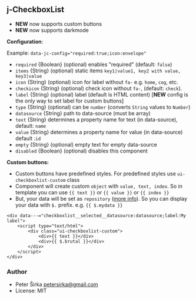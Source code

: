 ## j-CheckboxList

- __NEW__ now supports custom buttons
- __NEW__ now supports darkmode

__Configuration__:

Example: `data-jc-config="required:true;icon:envelope"`

- `required` {Boolean} (optional) enables "required" (default: `false`)
- `items` {String} (optional) static items `key1|value1, key2 with value, key3|value`
- `icon` {String} (optional) icon for label without `fa-` e.g. `home`, `cog`, etc.
- `checkicon` {String} (optional) check icon without `fa-`, (default: `check`).
- `label` {String} (optional) label (default is HTML content) [__NEW__ config is the only way to set label for custom buttons]
- `type` {String} (optional) can be `number` (converts `String` values to `Number`)
- `datasource` {String} path to data-source (must be array)
- `text` {String} determines a property name for text (in data-source), default: `name`
- `value` {String} determines a property name for value (in data-source) default :`id`
- `empty` {String} (optional) empty text for empty data-source
- `disabled` {Boolean} (optional) disables this component

__Custom buttons:__

- Custom buttons have predefined styles. For predefined styles use `ui-checkboxlist-custom` class
- Component will create custom `object` with `value, text, index`. So in template you can use `{{ text }}` or `{{ value }}` or `{{ index }}`
- But, your data will be set as `repository` ([more info](https://wiki.totaljs.com/jcomponent/helpers/tangular/#method-tangular-render-)). So you can display your data with `$.` prefix. e.g. `{{ $.mydata }}`

```
<div data---="checkboxlist__selected__datasource:datasource;label:My label">
	<script type="text/html">
		<div class="ui-checkboxlist-custom">
			<div>{{ text }}</div>
			<div>{{ $.brutal }}</div>
		</div>
	</script>
</div>
```

### Author

- Peter Širka <petersirka@gmail.com>
- License: MIT